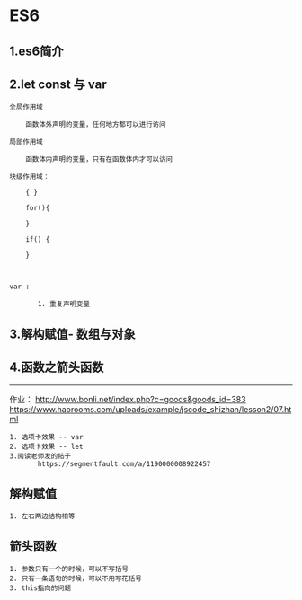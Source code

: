 # ES6 
## 1.es6简介

## 2.let const 与 var

    全局作用域
        
        函数体外声明的变量，任何地方都可以进行访问
        
    局部作用域
    
        函数体内声明的变量，只有在函数体内才可以访问
        
    块级作用域：
        
        { }
        
        for(){
        
        }
        
        if() {
        
        }
        
           
           
    var :
    
           1. 重复声明变量       

## 3.解构赋值- 数组与对象

## 4.函数之箭头函数


-----------------------------------------

作业：
    http://www.bonli.net/index.php?c=goods&goods_id=383
    https://www.haorooms.com/uploads/example/jscode_shizhan/lesson2/07.html
        
    1. 选项卡效果 -- var     
    2. 选项卡效果 -- let
    3.阅读老师发的帖子
           https://segmentfault.com/a/1190000008922457
           
           
## 解构赋值

    1. 左右两边结构相等
    
    
    
## 箭头函数

    1. 参数只有一个的时候，可以不写括号
    2. 只有一条语句的时候，可以不用写花括号
    3. this指向的问题
